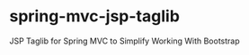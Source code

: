 spring-mvc-jsp-taglib
=====================

JSP Taglib for Spring MVC to Simplify Working With Bootstrap
